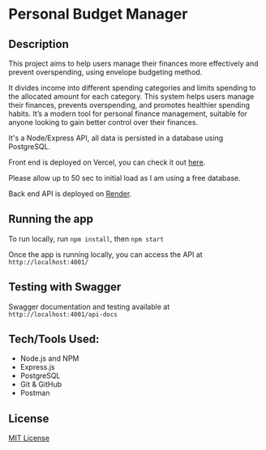 # Personal Budget Manager

## Description

This project aims to help users manage their finances more effectively and prevent overspending, using envelope budgeting method.

It divides income into different spending categories and limits spending to the allocated amount for each category. This system helps users manage their finances, prevents overspending, and promotes healthier spending habits. It’s a modern tool for personal finance management, suitable for anyone looking to gain better control over their finances.

It's a Node/Express API, all data is persisted in a database using PostgreSQL.

Front end is deployed on Vercel, you can check it out [here](https://personal-budget-portfolio-project.vercel.app/).

Please allow up to 50 sec to initial load as I am using a free database.

Back end API is deployed on [Render](https://personal-budget-portfolio-project.onrender.com/).
## Running the app
To run locally, run `npm install`, then `npm start`

Once the app is running locally, you can access the API at `http://localhost:4001/`

## Testing with Swagger
Swagger documentation and testing available at `http://localhost:4001/api-docs`

## Tech/Tools Used:
- Node.js and NPM
- Express.js
- PostgreSQL
- Git & GitHub
- Postman

## License
[MIT License](LICENSE.txt)